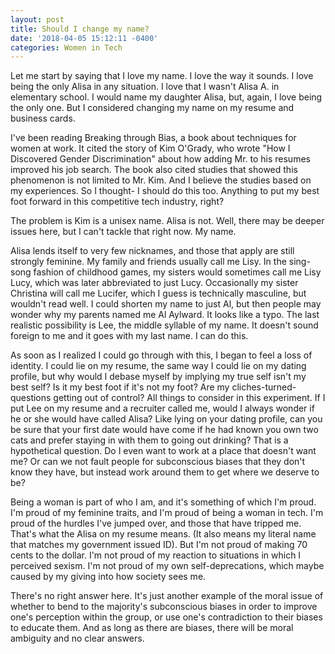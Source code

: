 ```yaml
---
layout: post
title: Should I change my name?
date: '2018-04-05 15:12:11 -0400'
categories: Women in Tech
---
```


Let me start by saying that I love my name. I love the way it sounds. I love being the only Alisa in any situation. I love that I wasn't Alisa A. in elementary school. I would name my daughter Alisa, but, again, I love being the only one. But I considered changing my name on my resume and business cards. 

I've been reading Breaking through Bias, a book about techniques for women at work. It cited the story of Kim O'Grady, who wrote "How I Discovered Gender Discrimination" about how adding Mr. to his resumes improved his job search. The book also cited studies that showed this phenomenon is not limited to Mr. Kim. And I believe the studies based on my experiences. So I thought- I should do this too. Anything to  put my best foot forward in this competitive tech industry, right? 

The problem is Kim is a unisex name. Alisa is not. Well, there may be deeper issues here, but I can't tackle that right now. My name.

Alisa lends itself to very few nicknames, and those that apply are still strongly feminine. My family and friends usually call me Lisy. In the sing-song fashion of childhood games, my sisters would sometimes call me Lisy Lucy, which was later abbreviated to just Lucy. Occasionally my sister Christina will call me Lucifer, which I guess is technically masculine, but wouldn't read well. I could shorten my name to just Al, but then people may wonder why my parents named me Al Aylward. It looks like a typo. The last realistic possibility is Lee, the middle syllable of my name. It doesn't sound foreign to me and it goes with my last name. I can do this.

As soon as I realized I could go through with this, I began to feel a loss of identity. I could lie on my resume, the same way I could 
lie on my dating profile, but why would I debase myself by implying my true self isn't my best self? Is it my best foot if it's not
my foot? Are my cliches-turned-questions getting out of control? All things to consider in this experiment.
If I put Lee on my resume and a recruiter called me, would I always wonder if he or she would have called Alisa? Like lying on your dating profile, can you be sure that your first date would have come if he had known you own two cats and prefer staying in with them to going out drinking? That is a hypothetical question. Do I even want to work at a place that doesn't want me? Or can we not fault people for subconscious biases that they don't know they have, but instead work around them to get where we deserve to be?  

Being a woman is part of who I am, and it's something of which I'm proud. I'm proud of my feminine traits, and I'm proud of being a woman in tech. 
I'm proud of the hurdles I've jumped over, and those that have tripped me. That's what the Alisa on my resume means. (It also means my literal
name that matches my government issued ID). But I'm not proud of making 70 cents to the dollar. I'm not proud of my reaction to situations in which I perceived sexism. I'm not proud of my own self-deprecations, which maybe caused by my giving into how society sees me.

There's no right answer here. It's just another example of the moral issue of whether to bend to the majority's subconscious biases in order to improve one's perception within the group, or use one's contradiction to their biases to educate them. And as long as there are biases, there will be moral ambiguity and no clear answers.
